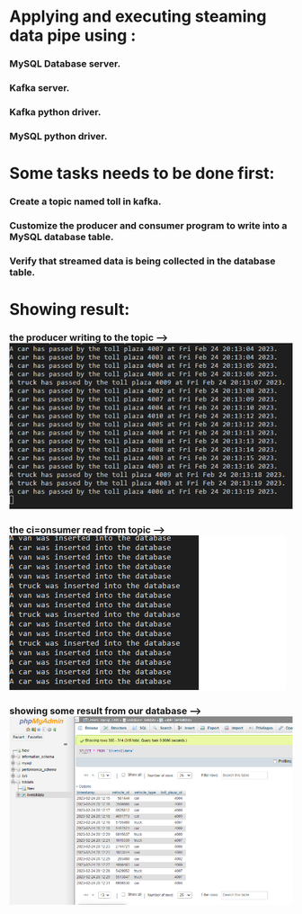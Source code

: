 # Applying and executing  steaming data pipe using :
### MySQL Database server.
### Kafka server.
### Kafka python driver.
### MySQL python driver.
  
  
# Some tasks needs to be done first:
### Create a topic named toll in kafka.
### Customize the producer and consumer program to write into a MySQL database table.
### Verify that streamed data is being collected in the database table.

# Showing result:
### the producer writing to the topic --> ![producer](https://github.com/Anas-Rabea/Data-Engineering/blob/main/stream%20data%20using%20kafka/producer.png)
### the ci=onsumer read from topic --> ![consumer](https://github.com/Anas-Rabea/Data-Engineering/blob/main/stream%20data%20using%20kafka/consumer.png)
### showing some result from our database --> ![inserting into database](https://github.com/Anas-Rabea/Data-Engineering/blob/main/stream%20data%20using%20kafka/mysqlwithkafka.png)
